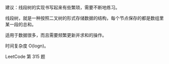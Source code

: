 建议：线段树的实现书写起来有些繁琐，需要不断地练习。

线段树，就是一种按照二叉树的形式存储数据的结构，每个节点保存的都是数组里某一段的总和。

适用于数据很多，而且需要频繁更新并求和的操作。

时间复杂度 O(logn)。

LeetCode 第 315 题